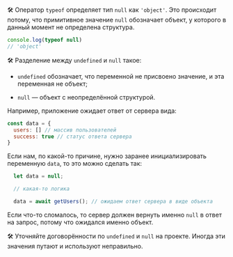 🛠 Оператор `typeof` определяет тип `null` как `'object'`. Это происходит потому, что примитивное значение `null` обозначает объект, у которого в данный момент не определена структура.

```js
console.log(typeof null)
// 'object'
```

🛠 Разделение между `undefined` и `null` такое:

- `undefined` обозначает, что переменной не присвоено значение, и эта переменная не объект;

- `null` — объект с неопределённой структурой.

Например, приложение ожидает ответ от сервера вида:

```js
const data = {
  users: [] // массив пользователей
  success: true // статус ответа сервера
}
```

Если нам, по какой-то причине, нужно заранее инициализировать переменную `data`, то это можно сделать так:

```js
  let data = null;

  // какая-то логика

  data = await getUsers(); // ожидаем ответ сервера в виде объекта
```

Если что-то сломалось, то сервер должен вернуть именно `null` в ответ на запрос, потому что ожидался именно объект.

🛠 Уточняйте договорённости по `undefined` и `null` на проекте. Иногда эти значения путают и используют неправильно.
